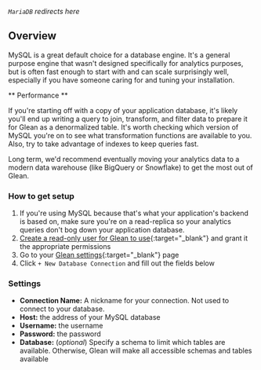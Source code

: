 _`MariaDB` redirects here_

## Overview

MySQL is a great default choice for a database engine. It's a general purpose engine that wasn't designed specifically for analytics purposes, but is often fast enough to start with and can scale surprisingly well, especially if you have someone caring for and tuning your installation.

** Performance **

If you're starting off with a copy of your application database, it's likely you'll end up writing a query to join, transform, and filter data to prepare it for Glean as a denormalized table. It's worth checking which version of MySQL you're on to see what transformation functions are available to you. Also, try to take advantage of indexes to keep queries fast.

Long term, we'd recommend eventually moving your analytics data to a modern data warehouse (like BigQuery or Snowflake) to get the most out of Glean.

### How to get setup

1. If you're using MySQL because that's what your application's backend is based on, make sure you're on a read-replica so your analytics queries don't bog down your application database.
2. [Create a read-only user for Glean to use](https://dev.mysql.com/doc/refman/8.0/en/create-user.html){:target="\_blank"} and grant it the appropriate permissions
3. Go to your [Glean settings](https://glean.io/app/p/settings#database_connections){:target="\_blank"} page
4. Click `+ New Database Connection` and fill out the fields below

### Settings

- **Connection Name:** A nickname for your connection. Not used to connect to your database.
- **Host:** the address of your MySQL database
- **Username:** the username
- **Password:** the password
- **Database:** (_optional_) Specify a schema to limit which tables are available. Otherwise, Glean will make all accessible schemas and tables available
